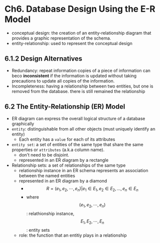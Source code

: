 # Ch6. Database Design Using the E-R Model 
  - conceptual design: the creation of an entity-relationship diagram that provides a graphic representation of the schema. 
  - entity-relationship: used to represent the conceptual design
    
## 6.1.2 Design Alternatives
  - Redundancy: repeat information copies of a piece of information can beco **inconsistent** if the information is updated without taking precautions to update all copies of the information.
  - Incompleteness: having a relationship between two entities, but one is removed from the database. there is still remained the relationship

## 6.2 The Entity-Relationship (ER) Model
  - ER diagram can express the overall logical structure of a database graphically
  - `entity`: distinguishable from all other objects (must uniquely identify an entity)
    - Each entity has a `value` for each of its attributes
  - `entity set`: a set of entities of the same type that share the same properties or `attributes` (a.k.a column name). 
    - don't need to be disjoint.
    - represented in an ER diagram by a rectangle
  - Relationship sets: a set of relationships of the same type
    - relationship instance in an ER schema represents an association between the named entities 
    - represented in an ER diagram by a diamond
        - $$R = {(e_1, e_2, \cdots, e_n) | e_1 \in E_1, e_2 \in E_2, \dots, e_n \in E_n} $$
        - where   $$(e_1, e_2, \cdots, e_n)$$ : relathionship instance, $$E_1, E_2, \cdots, E_n $$: entity sets
    - role: the function that an entitiy plays in a relationship
